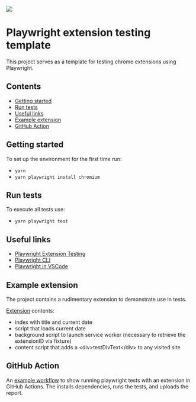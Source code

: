 ![ ](https://github.com/kelseyaubrecht/playwright-extension-testing-template/actions/workflows/test_playwright.yml/badge.svg)

# Playwright extension testing template

This project serves as a template for testing chrome extensions using Playwright.

## Contents

- [Getting started](#getting-started)
- [Run tests](#run-tests)
- [Useful links](#useful-links)
- [Example extension](#example-extension)
- [GitHub Action](github-action)

## Getting started

To set up the environment for the first time run:

- `yarn`
- `yarn playwright install chromium`

## Run tests

To execute all tests use:

- `yarn playwright test`

## Useful links

- [Playwright Extension Testing](https://playwright.dev/docs/chrome-extensions)
- [Playwright CLI](https://playwright.dev/docs/test-cli)
- [Playwright in VSCode](https://playwright.dev/docs/getting-started-vscode)

## Example extension

The project contains a rudimentary extension to demonstrate use in tests.

[Extension](extension) contents:

- index with title and current date
- script that loads current date
- background script to launch service worker (necessary to retrieve the extensionID via fixture)
- content script that adds a \<div>testDivText\</div> to any visited site

## GitHub Action

An [example workflow](.github/workflows/test_playwright.yml) to show running playwright tests with an extension in GitHub Actions.
The installs dependencies, runs the tests, and uploads the report.
